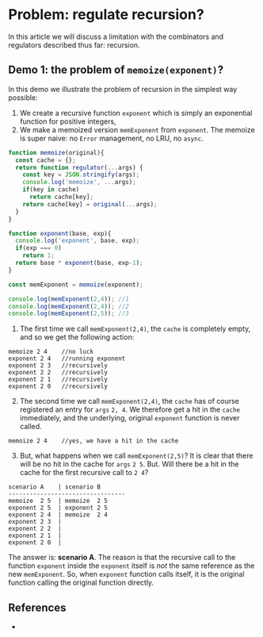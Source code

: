 # Problem: regulate recursion?

In this article we will discuss a limitation with the combinators and regulators described thus far: recursion.

## Demo 1: the problem of `memoize(exponent)`?

In this demo we illustrate the problem of recursion in the simplest way possible:
1. We create a recursive function `exponent` which is simply an exponential function for positive integers,
2. We make a memoized version `memExponent` from `exponent`. The memoize is super naive: no `Error` management, no LRU, no `async`.  

```javascript
function memoize(original){
  const cache = {};
  return function regulator(...args) {
    const key = JSON.stringify(args);
    console.log('memoize', ...args);
    if(key in cache) 
      return cache[key];
    return cache[key] = original(...args); 
  }
}

function exponent(base, exp){
  console.log('exponent', base, exp);
  if(exp === 0)
    return 1;
  return base * exponent(base, exp-1);
}

const memExponent = memoize(exponent);

console.log(memExponent(2,4)); //1
console.log(memExponent(2,4)); //2
console.log(memExponent(2,5)); //3
```

1. The first time we call `memExponent(2,4)`, the `cache` is completely empty, and so we get the following action:
```
memoize 2 4    //no luck
exponent 2 4   //running exponent 
exponent 2 3   //recursively
exponent 2 2   //recursively
exponent 2 1   //recursively
exponent 2 0   //recursively
```   

2. The second time we call `memExponent(2,4)`, the `cache` has of course registered an entry for `args` `2, 4`. We therefore get a hit in the `cache` immediately, and the underlying, original `exponent` function is never called. 
```
memoize 2 4    //yes, we have a hit in the cache 
```   

3. But, what happens when we call `memExponent(2,5)`? It is clear that there will be no hit in the cache for `args` `2 5`. But. Will there be a hit in the cache for the first recursive call to `2 4`?
```
scenario A    | scenario B
---------------------------------
memoize  2 5  | memoize  2 5   
exponent 2 5  | exponent 2 5  
exponent 2 4  | memoize  2 4  
exponent 2 3  |
exponent 2 2  |
exponent 2 1  |
exponent 2 0  |
```   

The answer is: **scenario A**. The reason is that the recursive call to the function `exponent` inside the `exponent` itself is *not* the same reference as the new `memExponent`. So, when `exponent` function calls itself, it is the original function calling the original function directly. 


## References

* 